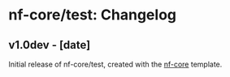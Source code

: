 # nf-core/test: Changelog

## v1.0dev - [date]
Initial release of nf-core/test, created with the [nf-core](http://nf-co.re/) template.
